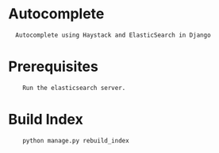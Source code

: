 # Autocomplete
      Autocomplete using Haystack and ElasticSearch in Django 

# Prerequisites 
        Run the elasticsearch server.


# Build Index
        python manage.py rebuild_index

